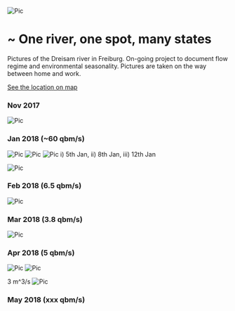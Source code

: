 ![Pic](dreisam_states_sl.png)

# ~ One river, one spot, many states 
Pictures of the Dreisam river in Freiburg. On-going project to document flow regime and environmental seasonality. Pictures are taken on the way between home and work.

[See the location on map](https://www.google.de/maps/place/47%C2%B059'53.2%22N+7%C2%B049'17.3%22E/@47.9981092,7.8039626,14z/data=!3m1!4b1!4m5!3m4!1s0x0:0x0!8m2!3d47.9981111!4d7.8214722)


### Nov 2017
![Pic](2017_11_13.JPG)

### Jan 2018 (~60 qbm/s) 
![Pic](2018_01_05.JPG)
![Pic](2018_01_08.JPG)
![Pic](2018_01_12.JPG)
i) 5th Jan, ii) 8th Jan, iii) 12th Jan

![Pic](2018_01_series.png)


### Feb 2018 (6.5 qbm/s)
![Pic](2018_02_08.JPG)

### Mar 2018 (3.8 qbm/s)
![Pic](2018_03_06.JPG)

### Apr 2018 (5 qbm/s)
![Pic](2018_04_05.JPG)
![Pic](2018_04_17.JPG)

3 m^3/s
![Pic](2018_04_23.JPG)

### May 2018 (xxx qbm/s)



